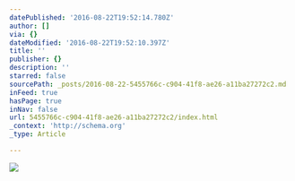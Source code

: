 ```yaml
---
datePublished: '2016-08-22T19:52:14.780Z'
author: []
via: {}
dateModified: '2016-08-22T19:52:10.397Z'
title: ''
publisher: {}
description: ''
starred: false
sourcePath: _posts/2016-08-22-5455766c-c904-41f8-ae26-a11ba27272c2.md
inFeed: true
hasPage: true
inNav: false
url: 5455766c-c904-41f8-ae26-a11ba27272c2/index.html
_context: 'http://schema.org'
_type: Article

---
```

![](https://the-grid-user-content.s3-us-west-2.amazonaws.com/a0ca4a55-bafc-4884-ab19-a1695c42501b.jpg)